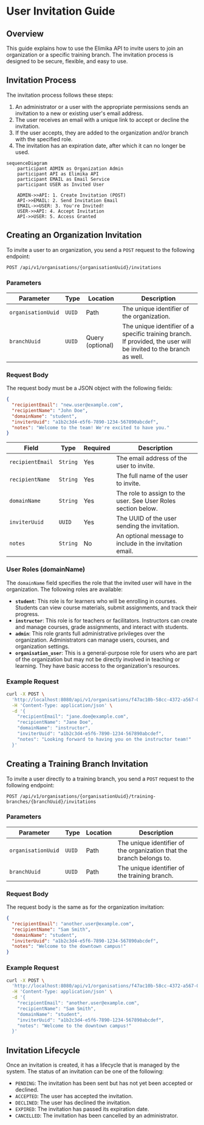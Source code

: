 # User Invitation Guide

## Overview

This guide explains how to use the Elimika API to invite users to join an organization or a specific training branch. The invitation process is designed to be secure, flexible, and easy to use.

## Invitation Process

The invitation process follows these steps:

1.  An administrator or a user with the appropriate permissions sends an invitation to a new or existing user's email address.
2.  The user receives an email with a unique link to accept or decline the invitation.
3.  If the user accepts, they are added to the organization and/or branch with the specified role.
4.  The invitation has an expiration date, after which it can no longer be used.

```mermaid
sequenceDiagram
    participant ADMIN as Organization Admin
    participant API as Elimika API
    participant EMAIL as Email Service
    participant USER as Invited User

    ADMIN->>API: 1. Create Invitation (POST)
    API->>EMAIL: 2. Send Invitation Email
    EMAIL->>USER: 3. You're Invited!
    USER->>API: 4. Accept Invitation
    API->>USER: 5. Access Granted
```

## Creating an Organization Invitation

To invite a user to an organization, you send a `POST` request to the following endpoint:

`POST /api/v1/organisations/{organisationUuid}/invitations`

### Parameters

| Parameter | Type | Location | Description | 
|---|---|---|---|
| `organisationUuid` | `UUID` | Path | The unique identifier of the organization. |
| `branchUuid` | `UUID` | Query (optional) | The unique identifier of a specific training branch. If provided, the user will be invited to the branch as well. |

### Request Body

The request body must be a JSON object with the following fields:

```json
{
  "recipientEmail": "new.user@example.com",
  "recipientName": "John Doe",
  "domainName": "student",
  "inviterUuid": "a1b2c3d4-e5f6-7890-1234-567890abcdef",
  "notes": "Welcome to the team! We're excited to have you."
}
```

| Field | Type | Required | Description |
|---|---|---|---|
| `recipientEmail` | `String` | Yes | The email address of the user to invite. |
| `recipientName` | `String` | Yes | The full name of the user to invite. |
| `domainName` | `String` | Yes | The role to assign to the user. See User Roles section below. |
| `inviterUuid` | `UUID` | Yes | The UUID of the user sending the invitation. |
| `notes` | `String` | No | An optional message to include in the invitation email. |

### User Roles (domainName)

The `domainName` field specifies the role that the invited user will have in the organization. The following roles are available:

*   **`student`**: This role is for learners who will be enrolling in courses. Students can view course materials, submit assignments, and track their progress.
*   **`instructor`**: This role is for teachers or facilitators. Instructors can create and manage courses, grade assignments, and interact with students.
*   **`admin`**: This role grants full administrative privileges over the organization. Administrators can manage users, courses, and organization settings.
*   **`organisation_user`**: This is a general-purpose role for users who are part of the organization but may not be directly involved in teaching or learning. They have basic access to the organization's resources.

### Example Request

```bash
curl -X POST \
  'http://localhost:8080/api/v1/organisations/f47ac10b-58cc-4372-a567-0e02b2c3d479/invitations' \
  -H 'Content-Type: application/json' \
  -d '{
    "recipientEmail": "jane.doe@example.com",
    "recipientName": "Jane Doe",
    "domainName": "instructor",
    "inviterUuid": "a1b2c3d4-e5f6-7890-1234-567890abcdef",
    "notes": "Looking forward to having you on the instructor team!"
  }'
```

## Creating a Training Branch Invitation

To invite a user directly to a training branch, you send a `POST` request to the following endpoint:

`POST /api/v1/organisations/{organisationUuid}/training-branches/{branchUuid}/invitations`

### Parameters

| Parameter | Type | Location | Description |
|---|---|---|---|
| `organisationUuid` | `UUID` | Path | The unique identifier of the organization that the branch belongs to. |
| `branchUuid` | `UUID` | Path | The unique identifier of the training branch. |

### Request Body

The request body is the same as for the organization invitation:

```json
{
  "recipientEmail": "another.user@example.com",
  "recipientName": "Sam Smith",
  "domainName": "student",
  "inviterUuid": "a1b2c3d4-e5f6-7890-1234-567890abcdef",
  "notes": "Welcome to the downtown campus!"
}
```

### Example Request

```bash
curl -X POST \
  'http://localhost:8080/api/v1/organisations/f47ac10b-58cc-4372-a567-0e02b2c3d479/training-branches/123e4567-e89b-12d3-a456-426614174000/invitations' \
  -H 'Content-Type: application/json' \
  -d '{
    "recipientEmail": "another.user@example.com",
    "recipientName": "Sam Smith",
    "domainName": "student",
    "inviterUuid": "a1b2c3d4-e5f6-7890-1234-567890abcdef",
    "notes": "Welcome to the downtown campus!"
  }'
```

## Invitation Lifecycle

Once an invitation is created, it has a lifecycle that is managed by the system. The status of an invitation can be one of the following:

*   `PENDING`: The invitation has been sent but has not yet been accepted or declined.
*   `ACCEPTED`: The user has accepted the invitation.
*   `DECLINED`: The user has declined the invitation.
*   `EXPIRED`: The invitation has passed its expiration date.
*   `CANCELLED`: The invitation has been cancelled by an administrator.

```